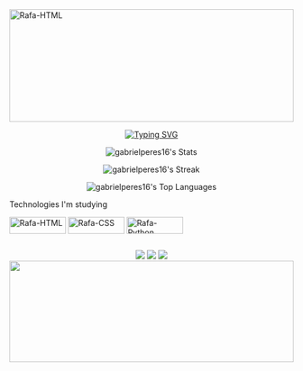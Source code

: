 <img align="center" alt="Rafa-HTML" height="200" width="100%" src="https://capsule-render.vercel.app/api?type=waving&height=180&color=7982a9&text=&fontAlignY=49"> 
<div align="center">

[![Typing SVG](https://readme-typing-svg.herokuapp.com?font=Pixelify+Sans&pause&weight=680&size=40&duration=4500&pause=1000&color=0011DF&center=true&vCenter=true&random=false&width=720&lines=Hello%2C+My+Name+is+Gabriel+Peres;I'am+16+years+old;I+From+Brazil)](https://git.io/typing-svg)

![gabrielperes16's Stats](https://github-readme-stats.vercel.app/api?username=gabrielperes16&theme=tokyonight&show_icons=true&hide_border=false&count_private=true)

![gabrielperes16's Streak](https://github-readme-streak-stats.herokuapp.com/?user=gabrielperes16&theme=tokyonight&hide_border=false)

![gabrielperes16's Top Languages](https://github-readme-stats.vercel.app/api/top-langs/?username=gabrielperes16&theme=tokyonight&show_icons=true&hide_border=false&layout=compact)
</div>

Technologies I'm studying
<div style="display: inline_block">
  <img align="center" alt="Rafa-HTML" height="30" width="100" src="https://img.shields.io/badge/Python-14354C?style=for-the-badge&logo=python&logoColor=white">  
  <img align="center" alt="Rafa-CSS" height="30" width="100" src="https://img.shields.io/badge/CSS3-1572B6?style=for-the-badge&logo=css3&logoColor=white">
  <img align="center" alt="Rafa-Python" height="30" width="100" src="https://img.shields.io/badge/HTML5-E34F26?style=for-the-badge&logo=html5&logoColor=white">
</div>
  
  ##
<div align='center'> 
  <a href="https://www.instagram.com/gabrielperes922/" target="_blank"><img src="https://img.shields.io/badge/-Instagram-%23E4405F?style=for-the-badge&logo=instagram&logoColor=white" target="_blank"></a>
<a href = "https://mail.google.com/mail/u/1/#inbox?compose=new"><img src="https://img.shields.io/badge/-Gmail-%23333?style=for-the-badge&logo=gmail&logoColor=white" target="_blank"></a>
  <a href="https://www.linkedin.com/in/gabriel-peres-96690b2a2/" target="_blank"><img src="https://img.shields.io/badge/-LinkedIn-%230077B5?style=for-the-badge&logo=linkedin&logoColor=white" target="_blank"></a>

<img align="center"  height="180" width="100%" src="https://capsule-render.vercel.app/api?type=waving&height=180&color=7982a9&text=&fontAlignY=49&section=footer">
